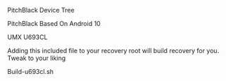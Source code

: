 PitchBlack Device Tree

PitchBlack Based On Android 10

UMX U693CL

Adding this included file to your recovery root will build recovery for you. Tweak to your liking

Build-u693cl.sh
